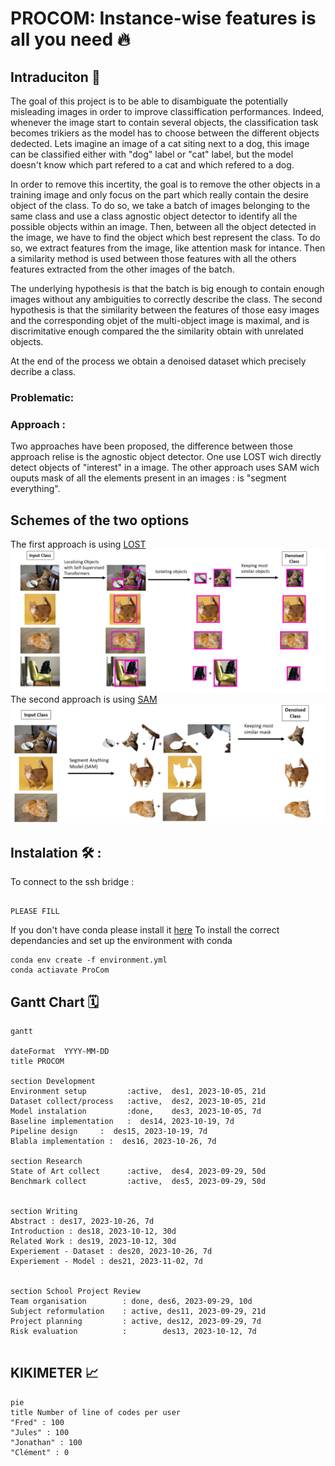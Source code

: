 # PROCOM: Instance-wise features is all you need 🔥


## Intraduciton 🚀

The goal of this project is to be able to disambiguate the potentially misleading images in order to improve classiffication performances. Indeed, whenever the image start to contain several objects, the classification task becomes trikiers as the model has to choose between the different objects dedected. Lets imagine an image of a cat siting next to a dog, this image can be classified either with "dog" label or "cat" label, but the model doesn't know which part refered to a cat and which refered to a dog. 

In order to remove this incertity, the goal is to remove the other objects in a training image and only focus on the part which really contain the desire object of the class. To do so, we take a batch of images belonging to the same class and use a class agnostic object detector to identify all the possible objects within an image. Then, between all the object detected in the image, we have to find the object which best represent the class. To do so, we extract features from the image, like attention mask for intance. Then a similarity method is used between those features with all the others features extracted from the other images of the batch. 

The underlying hypothesis is that the batch is big enough to contain enough images without any ambiguities to correctly describe the class. The second hypothesis is that the similarity between the features of those easy images and the corresponding objet of the multi-object image is maximal, and is discrimitative enough compared the the similarity obtain with unrelated objects. 

At the end of the process we obtain a denoised dataset which precisely decribe a class. 

### Problematic: 



### Approach : 

Two approaches have been proposed, the difference between those approach relise is the agnostic object detector. One use LOST wich directly detect objects of "interest" in a image. The other approach uses SAM wich ouputs mask of all the elements present in an images : is "segment everything". 

## Schemes of the two options 

The first approach is using [LOST](https://arxiv.org/pdf/2109.14279.pdf)
<img src="images/LOST_pipeline.png"/>
The second approach is using [SAM](https://arxiv.org/pdf/2304.02643.pdf)
<img src="images/SAM_pipeline.png"/>


## Instalation 🛠 : 

To connect to the ssh bridge : 
```

PLEASE FILL 

```

If you don't have conda please install it [here](https://docs.conda.io/projects/conda/en/latest/user-guide/install/index.html)
To install the correct dependancies and set up the environment with conda 

```
conda env create -f environment.yml
conda actiavate ProCom

```


## Gantt Chart 🗓️


```mermaid
gantt

dateFormat  YYYY-MM-DD
title PROCOM

section Development
Environment setup         :active,  des1, 2023-10-05, 21d
Dataset collect/process   :active,  des2, 2023-10-05, 21d
Model instalation         :done,    des3, 2023-10-05, 7d
Baseline implementation   :  des14, 2023-10-19, 7d
Pipeline design     :  des15, 2023-10-19, 7d
Blabla implementation :  des16, 2023-10-26, 7d

section Research
State of Art collect      :active,  des4, 2023-09-29, 50d
Benchmark collect         :active,  des5, 2023-09-29, 50d


section Writing 
Abstract : des17, 2023-10-26, 7d
Introduction : des18, 2023-10-12, 30d
Related Work : des19, 2023-10-12, 30d
Experiement - Dataset : des20, 2023-10-26, 7d
Experiement - Model : des21, 2023-11-02, 7d


section School Project Review
Team organisation        : done, des6, 2023-09-29, 10d        
Subject reformulation    : active, des11, 2023-09-29, 21d
Project planning         : active, des12, 2023-09-29, 7d
Risk evaluation          :        des13, 2023-10-12, 7d


```


## KIKIMETER 📈

<!-- BEGIN MERMAID -->
    
```mermaid
pie
title Number of line of codes per user
"Fred" : 100
"Jules" : 100
"Jonathan" : 100
"Clément" : 0
```

<!-- END MERMAID -->
